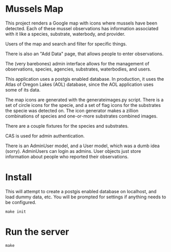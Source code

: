 # Mussels Map

This project renders a Google map with icons where mussels have been detected. Each of these mussel observations has information associated with it like a species, substrate, waterbody, and provider.

Users of the map and search and filter for specific things.

There is also an "Add Data" page, that allows people to enter observations.

The (very barebones) admin interface allows for the management of observations, species, agencies, substrates, waterbodies, and users.

This application uses a postgis enabled database. In production, it uses the Atlas of Oregon Lakes (AOL) database, since the AOL application uses some of its data.

The map icons are generated with the generateimages.py script. There is a set of circle icons for the specie, and a set of flag icons for the substrates the specie was detected on. The icon generator makes a zillion combinations of species and one-or-more substrates combined images.

There are a couple fixtures for the species and substrates.

CAS is used for admin authentication.

There is an AdminUser model, and a User model, which was a dumb idea (sorry). AdminUsers can login as admins. User objects just store information about people who reported their observations.

# Install

This will attempt to create a postgis enabled database on localhost, and load
dummy data, etc. You will be prompted for settings if anything needs to be
configured.

    make init

# Run the server

    make
